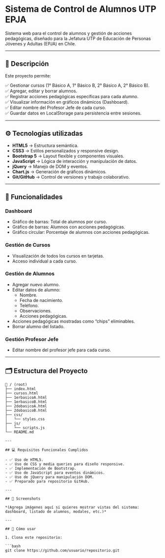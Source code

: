# Sistema de Control de Alumnos UTP EPJA

Sistema web para el control de alumnos y gestión de acciones pedagógicas, diseñado para la Jefatura UTP de Educación de Personas Jóvenes y Adultas (EPJA) en Chile.

---

## 📑 Descripción

Este proyecto permite:

✅ Gestionar cursos (1° Básico A, 1° Básico B, 2° Básico A, 2° Básico B).  
✅ Agregar, editar y borrar alumnos.  
✅ Registrar acciones pedagógicas específicas para cada alumno.  
✅ Visualizar información en gráficos dinámicos (Dashboard).  
✅ Editar nombre del Profesor Jefe de cada curso.  
✅ Guardar datos en LocalStorage para persistencia entre sesiones.

---

## ⚙️ Tecnologías utilizadas

- **HTML5** → Estructura semántica.
- **CSS3** → Estilos personalizados y responsive design.
- **Bootstrap 5** → Layout flexible y componentes visuales.
- **JavaScript** → Lógica de interacción y manipulación de datos.
- **jQuery** → Manejo de DOM y eventos.
- **Chart.js** → Generación de gráficos dinámicos.
- **Git/GitHub** → Control de versiones y trabajo colaborativo.

---

## 🚀 Funcionalidades

### Dashboard

- Gráfico de barras: Total de alumnos por curso.
- Gráfico de barras: Alumnos con acciones pedagógicas.
- Gráfico circular: Porcentaje de alumnos con acciones pedagógicas.

### Gestión de Cursos

- Visualización de todos los cursos en tarjetas.
- Acceso individual a cada curso.

### Gestión de Alumnos

- Agregar nuevo alumno.
- Editar datos de alumno:
  - Nombre.
  - Fecha de nacimiento.
  - Teléfono.
  - Observaciones.
  - Acciones pedagógicas.
- Acciones pedagógicas mostradas como “chips” eliminables.
- Borrar alumno del listado.

### Gestión Profesor Jefe

- Editar nombre del profesor jefe para cada curso.

---

## 🗂 Estructura del Proyecto

```plaintext
📁 / (root)
├── index.html
├── cursos.html
├── 1erbasicoA.html
├── 1erbasicoB.html
├── 2dobasicoA.html
├── 2dobasicoB.html
├── css/
│   └── styles.css
├── js/
│   └── scripts.js
└── README.md

---

## 💻 Requisitos Funcionales Cumplidos

- ✅ Uso de HTML5.
- ✅ Uso de CSS y media queries para diseño responsive.
- ✅ Implementación de Bootstrap.
- ✅ Uso de JavaScript para eventos dinámicos.
- ✅ Uso de jQuery para manipulación DOM.
- ✅ Preparado para repositorio GitHub.

---

## 📸 Screenshots

*(Agrega imágenes aquí si quieres mostrar vistas del sistema: dashboard, listado de alumnos, modales, etc.)*

---

## 🚀 Cómo usar

1. Clona este repositorio:

```bash
git clone https://github.com/usuario/repositorio.git
